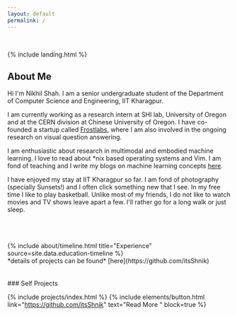 ```yaml
---
layout: default
permalink: /
---
```

<br>

{% include landing.html %}



## **About Me**

Hi I'm Nikhil Shah. I am a senior undergraduate student of the Department of Computer Science and Engineering, IIT Kharagpur. 

I am currently working as a research intern at SHI lab, University of Oregon and at the CERN division at Chinese University of Oregon. I have co-founded a startup called [Frostlabs](https://frostlabs.org), where I am also involved in the ongoing research on visual question answering. 

I am enthusiastic about research in multimodal and embodied machine learning. I love to read about \*nix based operating systems and Vim. I am fond of teaching and I write my blogs on machine learning concepts [here](https://learningturtle.github.io/Blog). 

I have enjoyed my stay at IIT Kharagpur so far. I am fond of photography (specially Sunsets!) and I often click something new that I see. In my free time I like to play basketball. Unlike most of my friends, I do not like to watch movies and TV shows leave apart a few. I'll rather go for a long walk or just sleep.

<br>
<br>
<br>


<div class="row">
{% include about/timeline.html title="Experience" source=site.data.education-timeline %}
</div >
*details of projects can be found* [here](https://github.com/itsShnik)

<br>
<br>
<br>
### Self Projects      

{% include projects/index.html %}
{% include elements/button.html link="https://github.com/itsShnik" text="Read More " block=true %}

